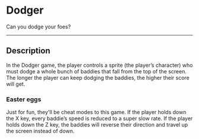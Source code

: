 # Dodger
Can you dodge your foes?

***
## Description
In the Dodger game, the player controls a sprite (the player’s character)
who must dodge a whole bunch of baddies that fall from the top of the
screen. The longer the player can keep dodging the baddies, the higher
their score will get.


### Easter eggs
Just for fun, they'll be cheat modes to this game. If the player
holds down the X key, every baddie’s speed is reduced to a super slow rate.
If the player holds down the Z key, the baddies will reverse their direction
and travel up the screen instead of down.
